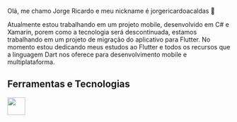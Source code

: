 Olá, me chamo Jorge Ricardo e meu nickname é jorgericardoacaldas 👋

Atualmente estou trabalhando em um projeto mobile, desenvolvido em C# e Xamarin, porem como a tecnologia será descontinuada, estamos trabalhando em um projeto de migração do aplicativo para Flutter.
No momento estou dedicando meus estudos ao Flutter e todos os recursos que a linguagem Dart nos oferece para desenvolvimento mobile e multiplataforma.

## Ferramentas e Tecnologias

<img loading="lazy" src="https://cdn.jsdelivr.net/gh/devicons/devicon/icons/git/git-original.svg" width="40" height="40"/>
